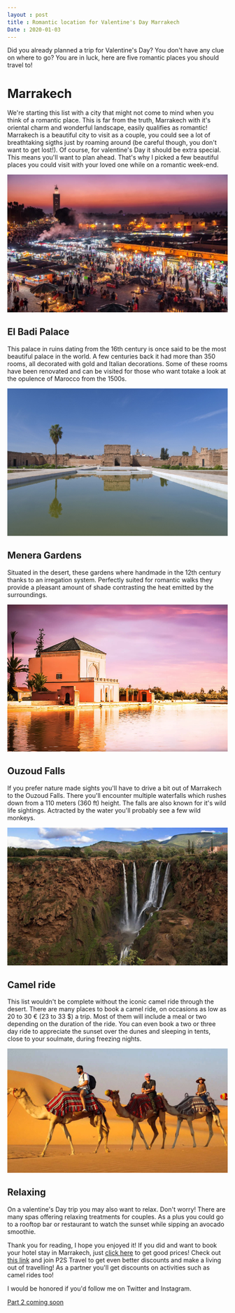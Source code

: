```yaml
---
layout : post
title : Romantic location for Valentine's Day Marrakech
Date : 2020-01-03
---
```


Did you already planned a trip for Valentine's Day? You don't have any clue on where to go? You are in luck, here are five romantic places you should travel to!

# Marrakech

We're starting this list with a city that might not come to mind when you think of a romantic place. This is far from the truth, Marrakech with it's oriental charm and wonderful landscape, easily qualifies as romantic! Marrakech is a beautiful city to visit as a couple, you could see a lot of breathtaking sigths just by roaming around (be careful though, you don't want to get lost!). Of course, for valentine's Day it should be extra special. This means you'll want to plan ahead. That's why I picked a few beautiful places you could visit with your loved one while on a romantic week-end.

<img class="d-block w-100 img-fluid" src="/assets/romantic-trip-2020/marrakech-city.jpeg" alt="marrakech city beautiful">

## El Badi Palace

This palace in ruins dating from the 16th century is once said to be the most beautiful palace in the world. A few centuries back it had more than 350 rooms, all decorated with gold and Italian decorations. Some of these rooms have been renovated and can be visited for those who want totake a look at the opulence of Marocco from the 1500s.

<img class="d-block w-100 img-fluid" src="/assets/romantic-trip-2020/el-badi-palace.jpeg" alt="most beautiful palace">

## Menera Gardens

Situated in the desert, these gardens where handmade in the 12th century thanks to an irregation system. Perfectly suited for romantic walks they provide a pleasant amount of shade contrasting the heat emitted by the surroundings.

<img class="d-block w-100 img-fluid" src="/assets/romantic-trip-2020/menera.jpg" alt="beautiful garden desert">

## Ouzoud Falls

If you prefer nature made sights you'll have to drive a bit out of Marrakech to the Ouzoud Falls. There you'll encounter multiple waterfalls which rushes down from a 110 meters (360 ft) height. The falls are also known for it's wild life sightings. Actracted by the water you'll probably see a few wild monkeys.


<img class="d-block w-100 img-fluid" src="/assets/romantic-trip-2020/ouzoud.jpeg" alt="ouzoud water falls">

## Camel ride

This list wouldn't be complete without the iconic camel ride through the desert. There are many places to book a camel ride, on occasions as low as 20 to 30 € (23 to 33 $) a trip. Most of them will include a meal or two depending on the duration of the ride. You can even book a two or three day ride to appreciate the sunset over the dunes and sleeping in tents, close to your soulmate, during freezing nights.


<img class="d-block w-100 img-fluid" src="/assets/romantic-trip-2020/camel-ride.jpeg" alt="romantic camel ride">

## Relaxing

On a valentine's Day trip you may also want to relax. Don't worry! There are many spas offering relaxing treatments for couples. As a plus you could go to a rooftop bar or restaurant to watch the sunset while sipping an avocado smoothie.


Thank you for reading, I hope you enjoyed it! If you did and want to book your hotel stay in Marrakech, just [click here](https://thehotelsite.com/jdtravelp2s) to get good prices! Check out [this link](https://p2stravel.com/jdtravelp2s) and join P2S Travel to get even better discounts and make a living out of travelling! As a partner you'll get discounts on activities such as camel rides too!

I would be honored if you'd follow me on Twitter and Instagram.

[Part 2 coming soon](#part2)